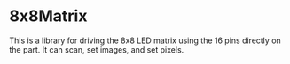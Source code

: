 # 8x8Matrix
This is a library for driving the 8x8 LED matrix using the 16 pins directly on the part. It can scan, set images, and set pixels.
